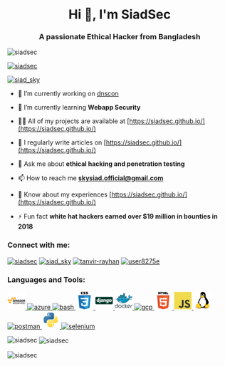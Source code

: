 <h1 align="center">Hi 👋, I'm SiadSec</h1>
<h3 align="center">A passionate Ethical Hacker from Bangladesh</h3>

<p align="left"> <img src="https://komarev.com/ghpvc/?username=siadsec&label=Profile%20views&color=0e75b6&style=flat" alt="siadsec" /> </p>

<p align="left"> <a href="https://github.com/ryo-ma/github-profile-trophy"><img src="https://github-profile-trophy.vercel.app/?username=siadsec" alt="siadsec" /></a> </p>

<p align="left"> <a href="https://twitter.com/siad_sky" target="blank"><img src="https://img.shields.io/twitter/follow/siad_sky?logo=twitter&style=for-the-badge" alt="siad_sky" /></a> </p>

- 🔭 I’m currently working on [dnscon](https://github.com/SIADSEC/dnscon)

- 🌱 I’m currently learning **Webapp Security**

- 👨‍💻 All of my projects are available at [https://siadsec.github.io/](https://siadsec.github.io/)

- 📝 I regularly write articles on [https://siadsec.github.io/](https://siadsec.github.io/)

- 💬 Ask me about **ethical hacking and penetration testing**

- 📫 How to reach me **skysiad.official@gmail.com**

- 📄 Know about my experiences [https://siadsec.github.io/](https://siadsec.github.io/)

- ⚡ Fun fact **white hat hackers earned over $19 million in bounties in 2018**

<h3 align="left">Connect with me:</h3>
<p align="left">
<a href="https://dev.to/siadsec" target="blank"><img align="center" src="https://raw.githubusercontent.com/rahuldkjain/github-profile-readme-generator/master/src/images/icons/Social/devto.svg" alt="siadsec" height="30" width="40" /></a>
<a href="https://twitter.com/siad_sky" target="blank"><img align="center" src="https://raw.githubusercontent.com/rahuldkjain/github-profile-readme-generator/master/src/images/icons/Social/twitter.svg" alt="siad_sky" height="30" width="40" /></a>
<a href="https://linkedin.com/in/tanvir-rayhan" target="blank"><img align="center" src="https://raw.githubusercontent.com/rahuldkjain/github-profile-readme-generator/master/src/images/icons/Social/linked-in-alt.svg" alt="tanvir-rayhan" height="30" width="40" /></a>
<a href="https://www.leetcode.com/user8275e" target="blank"><img align="center" src="https://raw.githubusercontent.com/rahuldkjain/github-profile-readme-generator/master/src/images/icons/Social/leet-code.svg" alt="user8275e" height="30" width="40" /></a>
</p>

<h3 align="left">Languages and Tools:</h3>
<p align="left"> <a href="https://aws.amazon.com" target="_blank" rel="noreferrer"> <img src="https://raw.githubusercontent.com/devicons/devicon/master/icons/amazonwebservices/amazonwebservices-original-wordmark.svg" alt="aws" width="40" height="40"/> </a> <a href="https://azure.microsoft.com/en-in/" target="_blank" rel="noreferrer"> <img src="https://www.vectorlogo.zone/logos/microsoft_azure/microsoft_azure-icon.svg" alt="azure" width="40" height="40"/> </a> <a href="https://www.gnu.org/software/bash/" target="_blank" rel="noreferrer"> <img src="https://www.vectorlogo.zone/logos/gnu_bash/gnu_bash-icon.svg" alt="bash" width="40" height="40"/> </a> <a href="https://www.w3schools.com/css/" target="_blank" rel="noreferrer"> <img src="https://raw.githubusercontent.com/devicons/devicon/master/icons/css3/css3-original-wordmark.svg" alt="css3" width="40" height="40"/> </a> <a href="https://www.djangoproject.com/" target="_blank" rel="noreferrer"> <img src="https://raw.githubusercontent.com/devicons/devicon/master/icons/django/django-original.svg" alt="django" width="40" height="40"/> </a> <a href="https://www.docker.com/" target="_blank" rel="noreferrer"> <img src="https://raw.githubusercontent.com/devicons/devicon/master/icons/docker/docker-original-wordmark.svg" alt="docker" width="40" height="40"/> </a> <a href="https://cloud.google.com" target="_blank" rel="noreferrer"> <img src="https://www.vectorlogo.zone/logos/google_cloud/google_cloud-icon.svg" alt="gcp" width="40" height="40"/> </a> <a href="https://www.w3.org/html/" target="_blank" rel="noreferrer"> <img src="https://raw.githubusercontent.com/devicons/devicon/master/icons/html5/html5-original-wordmark.svg" alt="html5" width="40" height="40"/> </a> <a href="https://developer.mozilla.org/en-US/docs/Web/JavaScript" target="_blank" rel="noreferrer"> <img src="https://raw.githubusercontent.com/devicons/devicon/master/icons/javascript/javascript-original.svg" alt="javascript" width="40" height="40"/> </a> <a href="https://www.linux.org/" target="_blank" rel="noreferrer"> <img src="https://raw.githubusercontent.com/devicons/devicon/master/icons/linux/linux-original.svg" alt="linux" width="40" height="40"/> </a> <a href="https://postman.com" target="_blank" rel="noreferrer"> <img src="https://www.vectorlogo.zone/logos/getpostman/getpostman-icon.svg" alt="postman" width="40" height="40"/> </a> <a href="https://www.python.org" target="_blank" rel="noreferrer"> <img src="https://raw.githubusercontent.com/devicons/devicon/master/icons/python/python-original.svg" alt="python" width="40" height="40"/> </a> <a href="https://www.selenium.dev" target="_blank" rel="noreferrer"> <img src="https://raw.githubusercontent.com/detain/svg-logos/780f25886640cef088af994181646db2f6b1a3f8/svg/selenium-logo.svg" alt="selenium" width="40" height="40"/> </a> </p>

<p><img align="left" src="https://github-readme-stats.vercel.app/api/top-langs?username=siadsec&show_icons=true&locale=en&layout=compact" alt="siadsec" /></p>

<p>&nbsp;<img align="center" src="https://github-readme-stats.vercel.app/api?username=siadsec&show_icons=true&locale=en" alt="siadsec" /></p>

<p><img align="center" src="https://github-readme-streak-stats.herokuapp.com/?user=siadsec&" alt="siadsec" /></p>
